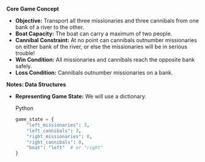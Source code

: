 **Core Game Concept**

- **Objective:** Transport all three missionaries and three cannibals from one bank of a river to the other.
- **Boat Capacity:** The boat can carry a maximum of two people.
- **Cannibal Constraint:** At no point can cannibals outnumber missionaries on either bank of the river, or else the missionaries will be in serious trouble!
- **Win Condition:** All missionaries and cannibals reach the opposite bank safely.
- **Loss Condition:** Cannibals outnumber missionaries on a bank.

**Notes: Data Structures**

- **Representing Game State:** We will use a dictionary.
    
    Python
    
    ```Python
    game_state = {
        "left_missionaries": 3,  
        "left_cannibals": 3,
        "right_missionaries": 0, 
        "right_cannibals": 0,
        "boat": "left"  # or "right"
    }
    ```
    

